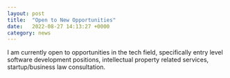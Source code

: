 ```yaml
---
layout: post
title:  "Open to New Opportunities"
date:   2022-08-27 14:13:27 +0000
category: news
---
```

I am currently open to opportunities in the tech field, specifically entry level software development positions, intellectual property related services, startup/business law consultation. 
